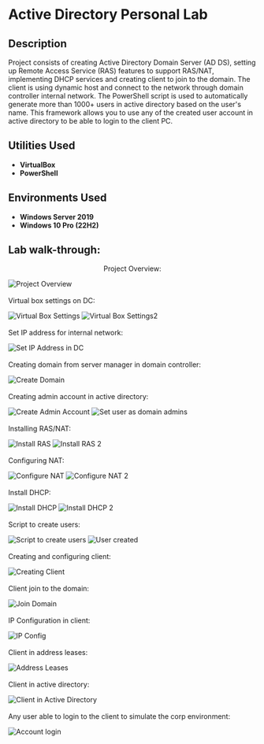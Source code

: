 <h1>Active Directory Personal Lab</h1>

 ###

<h2>Description</h2>
Project consists of creating Active Directory Domain Server (AD DS), setting up Remote Access Service (RAS) features to support RAS/NAT, implementing DHCP services and creating client to join to the domain. The client is using dynamic host and connect to the network through domain controller internal network.
The PowerShell script is used to automatically generate more than 1000+ users in active directory based on the user's name. This framework allows you to use any of the created user account in active directory to be able to login to the client PC.
<br />


<h2>Utilities Used</h2>

- <b>VirtualBox</b>
- <b>PowerShell</b>

<h2>Environments Used </h2>

- <b>Windows Server 2019</b>
- <b>Windows 10 Pro (22H2)</b> 

<h2>Lab walk-through:</h2>
<p align="center">
  Project Overview: <br />
 
  ![Project Overview](https://github.com/shiroma07/ActiveDirectoryLab/assets/44857427/15dd1f0a-d48d-4930-b4c4-cd3774f57c0c)
<br />
<br />
 Virtual box settings on DC: <br />
 
  ![Virtual Box Settings](https://github.com/shiroma07/ActiveDirectoryLab/assets/44857427/1058de9f-40e8-430a-ab76-a218337759d6)
  ![Virtual Box Settings2](https://github.com/shiroma07/ActiveDirectoryLab/assets/44857427/1565f725-84fe-445a-ab7f-4fb589f546dc)
<br />
<br />
  Set IP address for internal network: <br />
 
   ![Set IP Address in DC](https://github.com/shiroma07/ActiveDirectoryLab/assets/44857427/98e31966-d7be-4165-9e5b-4a30bc7efdf8)
<br />
<br />
  Creating domain from server manager in domain controller: <br />

   ![Create Domain](https://github.com/shiroma07/ActiveDirectoryLab/assets/44857427/dfa04a7b-548b-43f6-8a29-a21b4d68a99b)
<br />
<br />
  Creating admin account in active directory: <br />

   ![Create Admin Account](https://github.com/shiroma07/ActiveDirectoryLab/assets/44857427/ddb8d1e7-6e95-42f5-b53a-1cd9aaa7c4bd)
   ![Set user as domain admins](https://github.com/shiroma07/ActiveDirectoryLab/assets/44857427/3e3bda98-a3c5-47e3-945e-6d0cc16053a2)
<br />
<br />
  Installing RAS/NAT: <br />

   ![Install RAS](https://github.com/shiroma07/ActiveDirectoryLab/assets/44857427/88263e6e-9a6b-42fa-bb4a-0fc38af4f7e2)
   ![Install RAS 2](https://github.com/shiroma07/ActiveDirectoryLab/assets/44857427/8ffc5727-dc7a-40cc-8e6b-c57d4f7e7d5a)
<br />
<br />
  Configuring NAT: <br />

   ![Configure NAT](https://github.com/shiroma07/ActiveDirectoryLab/assets/44857427/be719d97-16f7-4770-909f-263c8fdf0e6e)
   ![Configure NAT 2](https://github.com/shiroma07/ActiveDirectoryLab/assets/44857427/0a2c5836-a778-44be-871b-8b4faa58850a)
<br />
<br />
  Install DHCP: <br />

   ![Install DHCP](https://github.com/shiroma07/ActiveDirectoryLab/assets/44857427/1c2e56aa-c20b-4823-aafb-dff3cc58a14f)
   ![Install DHCP 2](https://github.com/shiroma07/ActiveDirectoryLab/assets/44857427/173fa1bc-be4c-4c10-9884-285efcdf7496)
<br />
<br />
  Script to create users: <br />
  
   ![Script to create users](https://github.com/shiroma07/ActiveDirectoryLab/assets/44857427/0facf40c-d4ef-4a64-8c58-4c0ffdd923e8)
   ![User created](https://github.com/shiroma07/ActiveDirectoryLab/assets/44857427/244e2268-0e96-436f-92e3-cdecc7198a76)
<br />
<br />
  Creating and configuring client: <br />

   ![Creating Client](https://github.com/shiroma07/ActiveDirectoryLab/assets/44857427/2b97a48c-208e-4a34-bec2-98d9965be90b)
<br />
<br />
  Client join to the domain: <br />
 
   ![Join Domain](https://github.com/shiroma07/ActiveDirectoryLab/assets/44857427/afda9c40-a4c6-4a3a-914e-51b34e12f4b2)
<br />
<br />
  IP Configuration in client: <br />

   ![IP Config](https://github.com/shiroma07/ActiveDirectoryLab/assets/44857427/c179d81f-2af5-43dc-bbe7-a3e9329649d5)
<br />
<br />
  Client in address leases: <br />

   ![Address Leases](https://github.com/shiroma07/ActiveDirectoryLab/assets/44857427/891a32e5-af53-407e-89e0-bae0966e425b)
<br />
<br />
  Client in active directory: <br />

   ![Client in Active Directory](https://github.com/shiroma07/ActiveDirectoryLab/assets/44857427/052313d1-af9c-40d7-97ee-55e1d22d67e7)
<br />
<br />
  Any user able to login to the client to simulate the corp environment: <br />

   ![Account login](https://github.com/shiroma07/ActiveDirectoryLab/assets/44857427/408e72ef-3135-4705-9b03-720f34d244ae)
<br />
<br />
</p>

<!--
 ```diff
- text in red
+ text in green
! text in orange
# text in gray
@@ text in purple (and bold)@@
```
--!>
